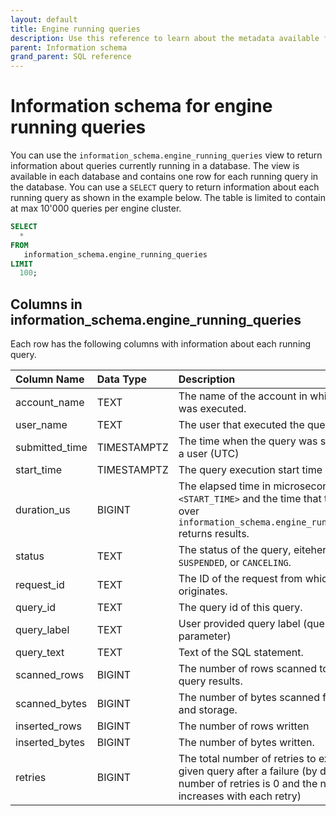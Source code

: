 ```yaml
---
layout: default
title: Engine running queries
description: Use this reference to learn about the metadata available for running queries in Firebolt using the information schema.
parent: Information schema
grand_parent: SQL reference
---
```


# Information schema for engine running queries

You can use the `information_schema.engine_running_queries` view to return information about queries currently running in a database. The view is available in each database and contains one row for each running query in the database. You can use a `SELECT` query to return information about each running query as shown in the example below.
The table is limited to contain at max 10'000 queries per engine cluster.

```sql
SELECT
  *
FROM
   information_schema.engine_running_queries
LIMIT
  100;
```

## Columns in information_schema.engine_running_queries

Each row has the following columns with information about each running query.

| Column Name    | Data Type   | Description                                                                                                                                            |
|:---------------|:------------|:-------------------------------------------------------------------------------------------------------------------------------------------------------|
| account_name   | TEXT        | The name of the account in which the query was executed.                                                                                               |
| user_name      | TEXT        | The user that executed the query                                                                                                                       |
| submitted_time | TIMESTAMPTZ | The time when the query was submitted by a user (UTC)                                                                                                  |
| start_time     | TIMESTAMPTZ | The query execution start time (UTC).                                                                                                                  |
| duration_us    | BIGINT      | The elapsed time in microseconds between `<START_TIME>` and the time that the query over `information_schema.engine_running_queries` returns results.  |
| status         | TEXT        | The status of the query, eiteher `RUNNING`, `SUSPENDED`, or `CANCELING`.                                                                               |
| request_id     | TEXT        | The ID of the request from which the query originates.                                                                                                 |
| query_id       | TEXT        | The query id of this query.                                                                                                                            |
| query_label    | TEXT        | User provided query label (query_label parameter)                                                                                                      |
| query_text     | TEXT        | Text of the SQL statement.                                                                                                                             |
| scanned_rows   | BIGINT      | The number of rows scanned to return query results.                                                                                                    |
| scanned_bytes  | BIGINT      | The number of bytes scanned from cache and storage.                                                                                                    |
| inserted_rows  | BIGINT      | The number of rows written                                                                                                                             |
| inserted_bytes | BIGINT      | The number of bytes written.                                                                                                                           |
| retries        | BIGINT      | The total number of retries to execute a given query after a failure (by default, the number of retries is 0 and the number increases with each retry) |
